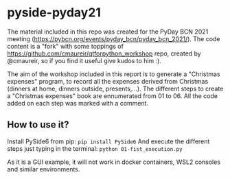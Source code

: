 # pyside-pyday21

The material included in this repo was created for the PyDay BCN 2021 meeting (https://pybcn.org/events/pyday_bcn/pyday_bcn_2021/).
The code content is a "fork" with some toppings of https://github.com/cmaureir/qtforpython_workshop repo, created by @cmaureir, so if you find it useful give kudos to him :).

The aim of the workshop included in this report is to generate a "Christmas expenses" program, to record all the expenses derived from Christmas (dinners at home, dinners outside, presents,...). 
The different steps to create a "Christmas expenses" book are ennumerated from 01 to 06. All the code added on each step was marked with a comment.

## How to use it?
Install PySide6 from pip:
```pip install PySide6```
And execute the different steps just typing in the terminal:
```python 01-fist_execution.py```

As it is a GUI example, it will not work in docker containers, WSL2 consoles and similar environments.